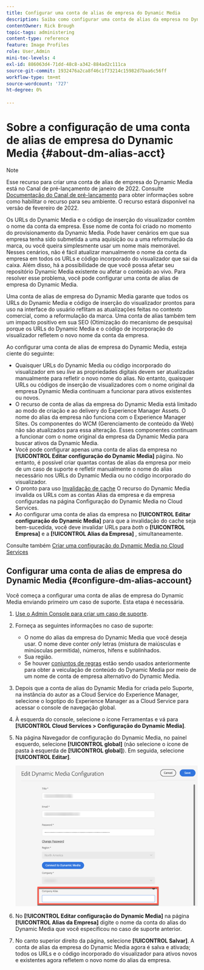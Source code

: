 ```yaml
---
title: Configurar uma conta de alias de empresa do Dynamic Media
description: Saiba como configurar uma conta de alias da empresa no Dynamic Media.
contentOwner: Rick Brough
topic-tags: administering
content-type: reference
feature: Image Profiles
role: User,Admin
mini-toc-levels: 4
exl-id: 886063d4-71dd-48c8-a342-884ad2c111ca
source-git-commit: 1932476a2ca8f46c1f73214c15982d7baa6c56ff
workflow-type: tm+mt
source-wordcount: '727'
ht-degree: 0%

---
```


# Sobre a configuração de uma conta de alias de empresa do Dynamic Media {#about-dm-alias-acct}

<!-- hide: yes
hidefromtoc: yes -->

>[!NOTE]
>
>Esse recurso para criar uma conta de alias de empresa do Dynamic Media está no Canal de pré-lançamento de janeiro de 2022. Consulte [Documentação do Canal de pré-lançamento](https://experienceleague.adobe.com/docs/experience-manager-cloud-service/content/release-notes/prerelease.html?lang=en#enable-prerelease) para obter informações sobre como habilitar o recurso para seu ambiente. O recurso estará disponível na versão de fevereiro de 2022.

Os URLs do Dynamic Media e o código de inserção do visualizador contêm o nome da conta da empresa. Esse nome de conta foi criado no momento do provisionamento da Dynamic Media. Pode haver cenários em que sua empresa tenha sido submetida a uma aquisição ou a uma reformulação da marca, ou você queira simplesmente usar um nome mais memorável. Nesses cenários, não é fácil atualizar manualmente o nome da conta da empresa em todos os URLs e código incorporado do visualizador que sai da caixa. Além disso, há a possibilidade de que você possa afetar seu repositório Dynamic Media existente ou afetar o conteúdo ao vivo. Para resolver esse problema, você pode configurar uma conta de alias de empresa do Dynamic Media.

Uma conta de alias de empresa do Dynamic Media garante que todos os URLs do Dynamic Media e código de inserção do visualizador prontos para uso na interface do usuário reflitam as atualizações feitas no contexto comercial, como a reformulação da marca. Uma conta de alias também tem um impacto positivo em sua SEO (Otimização do mecanismo de pesquisa) porque os URLs do Dynamic Media e o código de incorporação do visualizador refletem o novo nome da conta da empresa.

Ao configurar uma conta de alias de empresa do Dynamic Media, esteja ciente do seguinte:

* Quaisquer URLs do Dynamic Media ou código incorporado do visualizador em seu *live* as propriedades digitais devem ser atualizadas manualmente para refletir o novo nome do alias. No entanto, quaisquer URLs ou códigos de inserção de visualizadores com o nome original da empresa Dynamic Media continuam a funcionar para ativos existentes ou novos.
* O recurso de conta de alias da empresa do Dynamic Media está limitado ao modo de criação e ao delivery do Experience Manager Assets. O nome do alias da empresa não funciona com o Experience Manager Sites. Os componentes do WCM (Gerenciamento de conteúdo da Web) não são atualizados para essa alteração. Esses componentes continuam a funcionar com o nome original da empresa da Dynamic Media para buscar ativos da Dynamic Media.
* Você pode configurar apenas uma conta de alias da empresa no **[!UICONTROL Editar configuração do Dynamic Media]** página. No entanto, é possível criar quantas contas de alias da empresa por meio de um caso de suporte e refletir manualmente o nome do alias necessário nos URLs do Dynamic Media ou no código incorporado do visualizador.
* O pronto para uso [Invalidação de cache](/help/assets/dynamic-media/invalidate-cdn-cache-dynamic-media.md) O recurso do Dynamic Media invalida os URLs com as contas Alias da empresa e da empresa configuradas na página Configuração do Dynamic Media no Cloud Services.
* Ao configurar uma conta de alias da empresa no **[!UICONTROL Editar configuração do Dynamic Media]** para que a invalidação do cache seja bem-sucedida, você deve invalidar URLs para *both* o **[!UICONTROL Empresa]** e a **[!UICONTROL Alias da Empresa]** , simultaneamente.

Consulte também [Criar uma configuração do Dynamic Media no Cloud Services](/help/assets/dynamic-media/config-dm.md#configuring-dynamic-media-cloud-services)

## Configurar uma conta de alias de empresa do Dynamic Media {#configure-dm-alias-account}

Você começa a configurar uma conta de alias de empresa do Dynamic Media enviando primeiro um caso de suporte. Esta etapa é necessária.

1. [Use o Admin Console para criar um caso de suporte](https://helpx.adobe.com/enterprise/using/support-for-experience-cloud.html).
1. Forneça as seguintes informações no caso de suporte:

   * O nome do alias da empresa do Dynamic Media que você deseja usar. O nome deve conter *only* letras (mistura de maiúsculas e minúsculas permitida), números, hifens e sublinhados.
   * Sua região.
   * Se houver [conjuntos de regras](/help/assets/dynamic-media/using-rulesets-to-transform-urls.md) estão sendo usados anteriormente para obter a veiculação de conteúdo do Dynamic Media por meio de um nome de conta de empresa alternativo do Dynamic Media.

1. Depois que a conta de alias do Dynamic Media for criada pelo Suporte, na instância do autor as a Cloud Service do Experience Manager, selecione o logotipo do Experience Manager as a Cloud Service para acessar o console de navegação global.
1. À esquerda do console, selecione o ícone Ferramentas e vá para **[!UICONTROL Cloud Services > Configuração do Dynamic Media]**.
1. Na página Navegador de configuração do Dynamic Media, no painel esquerdo, selecione **[!UICONTROL global]** (não selecione o ícone de pasta à esquerda de **[!UICONTROL global]**). Em seguida, selecione **[!UICONTROL Editar]**.

   ![Campo de texto Alias da empresa do Dynamic Media](/help/assets/assets-dm/dm-company-alias.png)

1. No **[!UICONTROL Editar configuração do Dynamic Media]** na página **[!UICONTROL Alias da Empresa]** digite o nome da conta do alias do Dynamic Media que você especificou no caso de suporte anterior.
1. No canto superior direito da página, selecione **[!UICONTROL Salvar]**.
A conta de alias da empresa do Dynamic Media agora é salva e ativada; todos os URLs e o código incorporado do visualizador para ativos novos e existentes agora refletem o novo nome do alias da empresa.